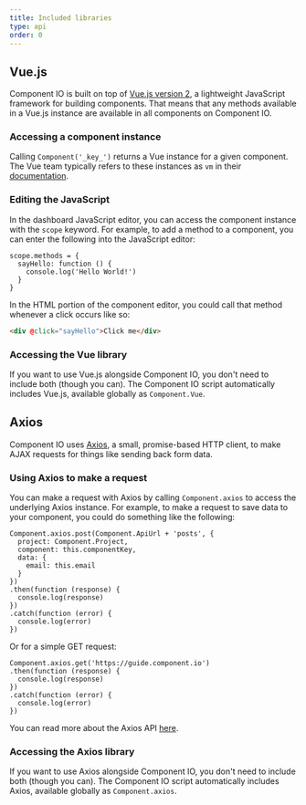 ```yaml
---
title: Included libraries
type: api
order: 0
---
```


## Vue.js

Component IO is built on top of [Vue.js version 2](https://vuejs.org), a lightweight JavaScript framework for building components. That means that any methods available in a Vue.js instance are available in all components on Component IO.

### Accessing a component instance

Calling `Component('_key_')` returns a Vue instance for a given component. The Vue team typically refers to these instances as `vm` in their [documentation](https://vuejs.org/v2/api/#Instance-Properties).

### Editing the JavaScript

In the dashboard JavaScript editor, you can access the component instance with the `scope` keyword. For example, to add a method to a component, you can enter the following into the JavaScript editor:

```JS
scope.methods = {
  sayHello: function () {
    console.log('Hello World!')
  }
}
```

In the HTML portion of the component editor, you could call that method whenever a click occurs like so:

```HTML
<div @click="sayHello">Click me</div>
```

### Accessing the Vue library

If you want to use Vue.js alongside Component IO, you don't need to include both (though you can). The Component IO script automatically includes Vue.js, available globally as `Component.Vue`.

## Axios

Component IO uses [Axios](https://github.com/mzabriskie/axios), a small, promise-based HTTP client, to make AJAX requests for things like sending back form data.

### Using Axios to make a request

You can make a request with Axios by calling `Component.axios` to access the underlying Axios instance. For example, to make a request to save data to your component, you could do something like the following:

```JS
Component.axios.post(Component.ApiUrl + 'posts', {
  project: Component.Project,
  component: this.componentKey,
  data: {
    email: this.email
  }
})
.then(function (response) {
  console.log(response)
})
.catch(function (error) {
  console.log(error)
})
```

Or for a simple GET request:

```JS
Component.axios.get('https://guide.component.io')
.then(function (response) {
  console.log(response)
})
.catch(function (error) {
  console.log(error)
})
```

You can read more about the Axios API [here](https://github.com/mzabriskie/axios#axios-api).

### Accessing the Axios library

If you want to use Axios alongside Component IO, you don't need to include both (though you can). The Component IO script automatically includes Axios, available globally as `Component.axios`.
